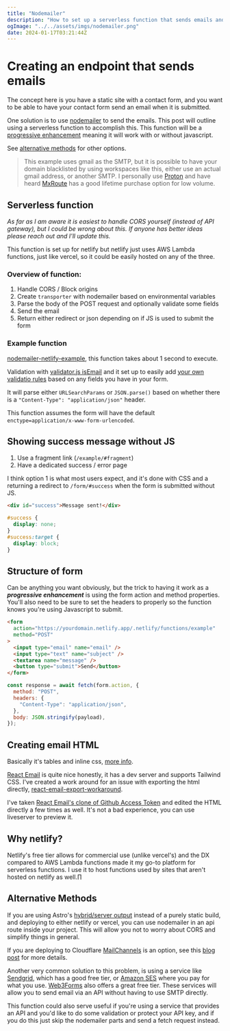 ```yaml
---
title: "Nodemailer"
description: "How to set up a serverless function that sends emails and use it on a static website"
ogImage: "../../assets/imgs/nodemailer.png"
date: 2024-01-17T03:21:44Z
---
```


# Creating an endpoint that sends emails

The concept here is you have a static site with a contact form, and you want to be able to have your contact form send an email when it is submitted.

One solution is to use [nodemailer](https://www.nodemailer.com/) to send the emails. This post will outline using a serverless function to accomplish this. This function will be a [progressive enhancement](https://developer.mozilla.org/en-US/docs/Glossary/Progressive_Enhancement) meaning it will work with or without javascript.

See [alternative methods](#alternative-methods) for other options.

> This example uses gmail as the SMTP, but it is possible to have your domain blacklisted by using workspaces like this, either use an actual gmail address, or another SMTP. I personally use [Proton](https://proton.me/) and have heard [MxRoute](https://mxroute.com/) has a good lifetime purchase option for low volume.

## Serverless function

_As far as I am aware it is easiest to handle CORS yourself (instead of API gateway), but I could be wrong about this. If anyone has better ideas please reach out and I'll update this._

This function is set up for netlify but netlify just uses AWS Lambda functions, just like vercel, so it could be easily hosted on any of the three.

### Overview of function:

1. Handle CORS / Block origins
2. Create `transporter` with nodemailer based on environmental variables
3. Parse the body of the POST request and optionally validate some fields
4. Send the email
5. Return either redirect or json depending on if JS is used to submit the form

### Example function

[nodemailer-netlify-example](https://github.com/OliverSpeir/nodemailer-netlify-example), this function takes about 1 second to execute.

Validation with [validator.js isEmail](https://github.com/validatorjs/validator.js/tree/master) and it set up to easily add [your own validatio rules](https://github.com/OliverSpeir/nodemailer-netlify-example/blob/77eb9dd13fc762320e6e15900374e0819edd34a9/src/utils/index.ts#L11-L28) based on any fields you have in your form.

It will parse either `URLSearchParams` or `JSON.parse()` based on whether there is a `"Content-Type": "application/json"` header.

This function assumes the form will have the default `enctype=application/x-www-form-urlencoded`.

## Showing success message without JS

1. Use a fragment link (`/example/#fragment`)
2. Have a dedicated success / error page

I think option 1 is what most users expect, and it's done with CSS and a returning a redirect to `/form/#success` when the form is submitted without JS.

```html
<div id="success">Message sent!</div>
```

```css
#success {
  display: none;
}
#success:target {
  display: block;
}
```

## Structure of form

Can be anything you want obviously, but the trick to having it work as a **_progressive enhancement_** is using the form action and method properties. You'll also need to be sure to set the headers to properly so the function knows you're using Javascript to submit.

```html ins={2-3}
<form
  action="https://yourdomain.netlify.app/.netlify/functions/example"
  method="POST"
>
  <input type="email" name="email" />
  <input type="text" name="subject" />
  <textarea name="message" />
  <button type="submit">Send</button>
</form>
```

```js ins={3-5}
const response = await fetch(form.action, {
  method: "POST",
  headers: {
    "Content-Type": "application/json",
  },
  body: JSON.stringify(payload),
});
```

## Creating email HTML

Basically it's tables and inline css, [more info](https://www.smashingmagazine.com/2021/04/complete-guide-html-email-templates-tools/).

[React Email](https://react.email/) is quite nice honestly, it has a dev server and supports Tailwind CSS. I've created a work around for an issue with exporting the html directly, [react-email-export-workaround](https://github.com/OliverSpeir/react-email-export-workaround).

I've taken [React Email's clone of Github Access Token](https://demo.react.email/preview/github-access-token.tsx?view=source&lang=markup) and edited the HTML directly a few times as well. It's not a bad experience, you can use liveserver to preview it.

## Why netlify?

Netlify's free tier allows for commercial use (unlike vercel's) and the DX compared to AWS Lambda functions made it my go-to platform for serverless functions. I use it to host functions used by sites that aren't hosted on netlify as well.∏

## Alternative Methods

If you are using Astro's [hybrid/server output](https://docs.astro.build/en/guides/server-side-rendering/) instead of a purely static build, and deploying to either netlify or vercel, you can use nodemailer in an api route inside your project. This will allow you not to worry about CORS and simplify things in general.

If you are deploying to Cloudflare [MailChannels](https://developers.cloudflare.com/pages/functions/plugins/mailchannels) is an option, see this [blog post](https://support.mailchannels.com/hc/en-us/articles/4565898358413-Sending-Email-from-Cloudflare-Workers-using-MailChannels-Send-API) for more details.

Another very common solution to this problem, is using a service like [Sendgrid](https://sendgrid.com/), which has a good free tier, or [Amazon SES](https://aws.amazon.com/ses/) where you pay for what you use. [Web3Forms](https://web3forms.com/) also offers a great free tier. These services will allow you to send email via an API without having to use SMTP directly.

This function could also serve useful if you're using a service that provides an API and you'd like to do some validation or protect your API key, and if you do this just skip the nodemailer parts and send a fetch request instead.
